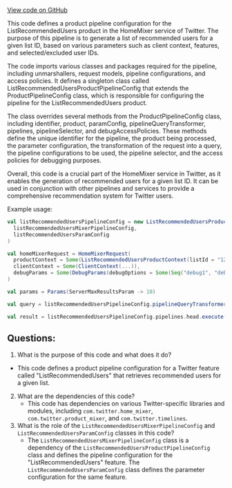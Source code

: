 [View code on GitHub](https://github.com/misbahsy/the-algorithm/home-mixer/server/src/main/scala/com/twitter/home_mixer/product/list_recommended_users/ListRecommendedUsersProductPipelineConfig.scala)

This code defines a product pipeline configuration for the ListRecommendedUsers product in the HomeMixer service of Twitter. The purpose of this pipeline is to generate a list of recommended users for a given list ID, based on various parameters such as client context, features, and selected/excluded user IDs. 

The code imports various classes and packages required for the pipeline, including unmarshallers, request models, pipeline configurations, and access policies. It defines a singleton class called ListRecommendedUsersProductPipelineConfig that extends the ProductPipelineConfig class, which is responsible for configuring the pipeline for the ListRecommendedUsers product. 

The class overrides several methods from the ProductPipelineConfig class, including identifier, product, paramConfig, pipelineQueryTransformer, pipelines, pipelineSelector, and debugAccessPolicies. These methods define the unique identifier for the pipeline, the product being processed, the parameter configuration, the transformation of the request into a query, the pipeline configurations to be used, the pipeline selector, and the access policies for debugging purposes. 

Overall, this code is a crucial part of the HomeMixer service in Twitter, as it enables the generation of recommended users for a given list ID. It can be used in conjunction with other pipelines and services to provide a comprehensive recommendation system for Twitter users. 

Example usage:

```scala
val listRecommendedUsersPipelineConfig = new ListRecommendedUsersProductPipelineConfig(
  listRecommendedUsersMixerPipelineConfig,
  listRecommendedUsersParamConfig
)

val homeMixerRequest = HomeMixerRequest(
  productContext = Some(ListRecommendedUsersProductContext(listId = "123")),
  clientContext = Some(ClientContext(...)),
  debugParams = Some(DebugParams(debugOptions = Some(Seq("debug1", "debug2"))))
)

val params = Params(ServerMaxResultsParam -> 10)

val query = listRecommendedUsersPipelineConfig.pipelineQueryTransformer(homeMixerRequest, params)

val result = listRecommendedUsersPipelineConfig.pipelines.head.execute(query)
```
## Questions: 
 1. What is the purpose of this code and what does it do?
   - This code defines a product pipeline configuration for a Twitter feature called "ListRecommendedUsers" that retrieves recommended users for a given list.
2. What are the dependencies of this code?
   - This code has dependencies on various Twitter-specific libraries and modules, including `com.twitter.home_mixer`, `com.twitter.product_mixer`, and `com.twitter.timelines`.
3. What is the role of the `ListRecommendedUsersMixerPipelineConfig` and `ListRecommendedUsersParamConfig` classes in this code?
   - The `ListRecommendedUsersMixerPipelineConfig` class is a dependency of the `ListRecommendedUsersProductPipelineConfig` class and defines the pipeline configuration for the "ListRecommendedUsers" feature. The `ListRecommendedUsersParamConfig` class defines the parameter configuration for the same feature.